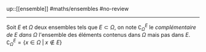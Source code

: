 up::[[ensemble]]
#maths/ensembles #no-review 

---
Soit $E$ et $\Omega$ deux ensembles tels que $E\subset\Omega$, on note $\complement_\Omega^E$ le _complémentaire de $E$ dans $\Omega$_ l'ensemble des éléments contenus dans $\Omega$ mais pas dans $E$.
$\complement_\Omega^E = \{x\in\Omega \;|\; x\notin E\}$

